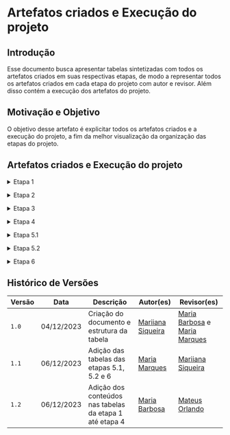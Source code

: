 # Artefatos criados e Execução do projeto

## Introdução

Esse documento busca apresentar tabelas sintetizadas com todos os artefatos criados em suas respectivas etapas, de modo a representar todos os artefatos criados em cada etapa do projeto com autor e revisor. Além disso contém a execução dos artefatos do projeto.

## Motivação e Objetivo

O objetivo desse artefato é explicitar todos os artefatos criados e a execução do projeto, a fim da melhor visualização da organização das etapas do projeto.

## Artefatos criados e Execução do projeto

<details>
 <p> Tabela 1: Artefatos criados e execução do projeto etapa 1.</p>
  <summary>Etapa 1</summary>

  <p>

  | Ponto de controle | Artefato | Técnicas | Autores | Revisores |
  | :--: | :--: | :--: | :--: | :--: |
  | Planejamento | [Git Pages](https://requisitos-de-software.github.io/2023.2-e-Titulo/) | -- | [João Victor](https://github.com/jvcostta) e [Mateus Orlando](https://github.com/MateusPy) | [Esther Sena](https://github.com/esmsena), [Mariiana Siqueira](https://github.com/Maryyscreuza), [Maria Barbosa](https://github.com/Madu01), [Maria Marques](https://github.com/EduardaSMarques), [João Victor](https://github.com/jvcostta) e [Mateus Orlando](https://github.com/MateusPy) |
  | Planejamento | [Escolha do Aplicativo](https://requisitos-de-software.github.io/2023.2-e-Titulo/planejamento/aplicativoescolhido/) | Rich Picture | [Maria Barbosa](https://github.com/Madu01) | [Maria Marques](https://github.com/EduardaSMarques) e [João Victor](https://github.com/jvcostta) |
  | Planejamento | [Termos de Uso do app E-titulo](https://requisitos-de-software.github.io/2023.2-e-Titulo/planejamento/copiatermos/)  | -- | [João Victor](https://github.com/jvcostta) | [Mariiana Siqueira](https://github.com/Maryyscreuza) |
  | Planejamento | [HeatMap](https://requisitos-de-software.github.io/2023.2-e-Titulo/planejamento/heatmap/) | heatmap | [Esther Sena](https://github.com/esmsena) | [João Victor](https://github.com/jvcostta) |
  | Planejamento | [Cronograma Planejado](https://requisitos-de-software.github.io/2023.2-e-Titulo/planejamento/cronogramaPlanejado/) | -- | [Maria Marques](https://github.com/EduardaSMarques) | [Mateus Orlando](https://github.com/MateusPy) e [Esther Sena](https://github.com/esmsena) |
  | Planejamento | [Cronograma Executado](https://requisitos-de-software.github.io/2023.2-e-Titulo/planejamento/CronogramaExecutado/) | -- | [Maria Marques](https://github.com/EduardaSMarques) e [Mariiana Siqueira](https://github.com/Maryyscreuza) | [Mateus Orlando](https://github.com/MateusPy) |
  | Planejamento | [Ferramentas Utilizadas](https://requisitos-de-software.github.io/2023.2-e-Titulo/planejamento/Ferramentas/) | -- | [Mateus Orlando](https://github.com/MateusPy) | [Maria Marques](https://github.com/EduardaSMarques) |
  | Planejamento | [Metodologia](https://requisitos-de-software.github.io/2023.2-e-Titulo/planejamento/metodologia/) | Scrum adaptável | [Maria Barbosa](https://github.com/Madu01) | [Mateus Orlando](https://github.com/MateusPy) e [João Victor](https://github.com/jvcostta) |
  | Pré-rastreabilidade | [Rich Picture](https://requisitos-de-software.github.io/2023.2-e-Titulo/planejamento/richpicture/) | Rich Picture | [Mariiana Siqueira](https://github.com/Maryyscreuza) | [Maria Barbosa](https://github.com/Madu01) e [Esther Sena](https://github.com/esmsena) |

  </p>
  <div style="text-align: center">
    <p>Fonte: BARBOSA, Maria; SIQUEIRA, Mariiana. 2023.</p>
  </div>
</details>

<p style="text-align: justify"></p>

<details>
 <p> Tabela 2: Artefatos criados e execução do projeto etapa 2.</p>
  <summary>Etapa 2</summary>

  <p>

  | Ponto de controle | Artefato | Técnicas | Autores | Revisores |
  | :--: | :--: | :--: | :--: | :--: |
  | --  | [Perfil do Usuário](https://requisitos-de-software.github.io/2023.2-e-Titulo/elicitacao/perfilDoUsuario/) | Questionário | [João Victor](https://github.com/jvcostta) e [Mateus Orlando](https://github.com/MateusPy) | [Maria Marques](https://github.com/EduardaSMarques) e [Mariiana Siqueira](https://github.com/Maryyscreuza) |
  | --  | [Personas](https://requisitos-de-software.github.io/2023.2-e-Titulo/elicitacao/Personas/) | Personas | [João Victor](https://github.com/jvcostta) e [Mateus Orlando](https://github.com/MateusPy)  | [Maria Marques](https://github.com/EduardaSMarques) e [Mariiana Siqueira](https://github.com/Maryyscreuza) |
  | Técnica de Elicitação | [Brainstorming](https://requisitos-de-software.github.io/2023.2-e-Titulo/elicitacao/tecnicas/brainstorming/) | Brainstorming | [Maria Barbosa](https://github.com/Madu01) e [Esther Sena](https://github.com/esmsena) | [João Victor](https://github.com/jvcostta) e [Mateus Orlando](https://github.com/MateusPy) |
  | Técnica de Elicitação | [Entrevista](https://requisitos-de-software.github.io/2023.2-e-Titulo/elicitacao/tecnicas/entrevista/) | Entrevista | [Maria Barbosa](https://github.com/Madu01) e [Esther Sena](https://github.com/esmsena) | [João Victor](https://github.com/jvcostta) e [Mateus Orlando](https://github.com/MateusPy) |
  | Técnica de Elicitação | [Introspecção](https://requisitos-de-software.github.io/2023.2-e-Titulo/elicitacao/tecnicas/introspeccao/) |  Introspecção | [Maria Barbosa](https://github.com/Madu01) e [Esther Sena](https://github.com/esmsena) | [João Victor](https://github.com/jvcostta) e [Mateus Orlando](https://github.com/MateusPy) |
  | Técnica de Elicitação | [Questionário](https://requisitos-de-software.github.io/2023.2-e-Titulo/elicitacao/tecnicas/questionario/) | Questionário | [Maria Barbosa](https://github.com/Madu01) e [Esther Sena](https://github.com/esmsena) | [João Victor](https://github.com/jvcostta) e [Mateus Orlando](https://github.com/MateusPy) |
  | Técnica de Elicitação | [Storytelling](https://requisitos-de-software.github.io/2023.2-e-Titulo/elicitacao/tecnicas/storytelling/) | Storytelling | [Maria Barbosa](https://github.com/Madu01) e [Esther Sena](https://github.com/esmsena) | [João Victor](https://github.com/jvcostta) e [Mateus Orlando](https://github.com/MateusPy)  |
  | Técnica de Elicitação | [Termo de Consentimento](https://requisitos-de-software.github.io/2023.2-e-Titulo/elicitacao/tecnicas/ModeloTermoConsentimento/) | -- | [Esther Sena](https://github.com/esmsena) | [Maria Marques](https://github.com/EduardaSMarques) |
  | Técnica de Priorização | [$100](https://requisitos-de-software.github.io/2023.2-e-Titulo/elicitacao/priorizacao/%24100/) | $100 | [Maria Marques](https://github.com/EduardaSMarques) e [Mariiana Siqueira](https://github.com/Maryyscreuza) | [Maria Barbosa](https://github.com/Madu01) e [Esther Sena](https://github.com/esmsena) |
  | Técnica de Priorização | [First Things First](https://requisitos-de-software.github.io/2023.2-e-Titulo/elicitacao/priorizacao/firstThingsFirst/) | First Things First | [Maria Marques](https://github.com/EduardaSMarques) e [Mariiana Siqueira](https://github.com/Maryyscreuza) | [Maria Barbosa](https://github.com/Madu01) e [Esther Sena](https://github.com/esmsena)  |
  | Técnica de Priorização | [Three Level Scale](https://requisitos-de-software.github.io/2023.2-e-Titulo/elicitacao/priorizacao/threeLevelScale/) | Three Level Scale |  [Maria Marques](https://github.com/EduardaSMarques) e [Mariiana Siqueira](https://github.com/Maryyscreuza) | [Maria Barbosa](https://github.com/Madu01) e [Esther Sena](https://github.com/esmsena)  |

  </p>
  <div style="text-align: center">
    <p>Fonte: BARBOSA, Maria; SIQUEIRA, Mariiana. 2023.</p>
  </div>
</details>

<p style="text-align: justify"></p>

<details>
 <p> Tabela X: Artefatos criados e execução do projeto etapa X.</p>
  <summary>Etapa 3</summary>

  <p>

  | Ponto de controle | Artefato | Técnicas | Autores | Revisores |
  | :--: | :--: | :--: | :--: | :--: |
  | Modelagem  | [Casos de Uso](https://requisitos-de-software.github.io/2023.2-e-Titulo/modelagem/casosdeuso/) | Casos de Uso | [Mateus Orlando](https://github.com/MateusPy) | [Maria Barbosa](https://github.com/Madu01) e [Esther Sena](https://github.com/esmsena) |
  | Modelagem  | [Especificação suplementar](https://requisitos-de-software.github.io/2023.2-e-Titulo/modelagem/especificacao-suplementar/) | Especificação suplementar | [Esther Sena](https://github.com/esmsena) e [Mariiana Siqueira](https://github.com/Maryyscreuza) | [Maria Barbosa](https://github.com/Madu01) e [Maria Marques](https://github.com/EduardaSMarques) |
  | Modelagem  | [Cenários](https://requisitos-de-software.github.io/2023.2-e-Titulo/modelagem/Cenarios/) | Cenários | [João Victor](https://github.com/jvcostta) |[Mateus Orlando](https://github.com/MateusPy) |  
  | Modelagem  | [Léxico]() | Léxico | [Maria Barbosa](https://github.com/Madu01) e [Maria Marques](https://github.com/EduardaSMarques) | [João Victor](https://github.com/jvcostta) |

  </p>
  <div style="text-align: center">
    <p>Fonte: BARBOSA, Maria; SIQUEIRA, Mariiana. 2023.</p>
  </div>
</details>

<p style="text-align: justify"></p>

<details>
 <p> Tabela X: Artefatos criados e execução do projeto etapa X.</p>
  <summary>Etapa 4</summary>

  <p>

  | Ponto de controle | Artefato | Técnicas | Autores | Revisores |
  | :--: | :--: | :--: | :--: | :--: |
  | Modelagem Ágil  | [Histórias de Usuário]() | Histórias de Usuário | [Mateus Orlando](https://github.com/MateusPy) e [João Victor](https://github.com/jvcostta) | [Esther Sena](https://github.com/esmsena) e [Mariiana Siqueira](https://github.com/Maryyscreuza) |
  | Modelagem Ágil  | [Backlog](https://requisitos-de-software.github.io/2023.2-e-Titulo/modelagem/agil/backlog/) | Backlog do Produto | [Esther Sena](https://github.com/esmsena) e [Mariiana Siqueira](https://github.com/Maryyscreuza) | [Maria Barbosa](https://github.com/Madu01) e [Maria Marques](https://github.com/EduardaSMarques) |
  | Modelagem Ágil  | [NFR Framework](https://requisitos-de-software.github.io/2023.2-e-Titulo/modelagem/agil/nfr/) | NFR Framework | [Maria Barbosa](https://github.com/Madu01) e [Maria Marques](https://github.com/EduardaSMarques) | [Mateus Orlando](https://github.com/MateusPy) e [João Victor](https://github.com/jvcostta) |

  </p>
  <div style="text-align: center">
    <p>Fonte: BARBOSA, Maria; SIQUEIRA, Mariiana. 2023.</p>
  </div>
</details>

<p style="text-align: justify"></p>

<details>
 <p> Tabela 5: Artefatos criados e execução do projeto etapa 5.1.</p>
  <summary>Etapa 5.1</summary>

  <p>

  | Ponto de controle | Artefato | Técnicas | Autores | Revisores |
  | :--: | :--: | :--: | :--: | :--: |
  | Verificação Grupo 5 | [Planejamento da verificação da 1º etapa grupo 5](https://requisitos-de-software.github.io/2023.2-e-Titulo/verificacao/verificacaoGrupo%2B1/etapa1/PlanejamentoVerificacaoEtapa1/) | -- | [Esther Sena](https://github.com/esmsena),[João Victor](https://github.com/jvcostta),[Maria Barbosa](https://github.com/Madu01),[Maria Marques ](https://github.com/EduardaSMarques),[Mariiana Siqueira](https://github.com/Maryyscreuza),[Mateus Orlando](https://github.com/MateusPy)   |  [Esther Sena](https://github.com/esmsena),[João Victor](https://github.com/jvcostta),[Maria Barbosa](https://github.com/Madu01),[Maria Marques ](https://github.com/EduardaSMarques),[Mariiana Siqueira](https://github.com/Maryyscreuza),[Mateus Orlando](https://github.com/MateusPy) |
  | Verificação Grupo 5 | [Apresentação](https://requisitos-de-software.github.io/2023.2-e-Titulo/verificacao/verificacaoGrupo%2B1/etapa1/apresentacao/) | inspeção do Fagan| [Maria Barbosa](https://github.com/Madu01) | [João Victor](https://github.com/jvcostta) |
  | Verificação Grupo 5 | [Cronograma](https://requisitos-de-software.github.io/2023.2-e-Titulo/verificacao/verificacaoGrupo%2B1/etapa1/cronograma/) |  inspeção do Fagan|  [Maria Marques ](https://github.com/EduardaSMarques) | [Esther Sena](https://github.com/esmsena) |
  | Verificação Grupo 5 | [Ferramentas](https://requisitos-de-software.github.io/2023.2-e-Titulo/verificacao/verificacaoGrupo%2B1/etapa1/Ferramentas/) |  inspeção do Fagan|  [João Victor](https://github.com/jvcostta) |[Mateus Orlando](https://github.com/MateusPy)  |
  | Verificação Grupo 5 | [Escolha do aplicativo](https://requisitos-de-software.github.io/2023.2-e-Titulo/verificacao/verificacaoGrupo%2B1/etapa1/escolha-do-aplicativo/) |  inspeção do Fagan|   [Esther Sena](https://github.com/esmsena) |[Mariiana Siqueira](https://github.com/Maryyscreuza)  |
  | Verificação Grupo 5 | [Metodologia](https://requisitos-de-software.github.io/2023.2-e-Titulo/verificacao/verificacaoGrupo%2B1/etapa1/metodologia/) |  inspeção do Fagan|  [Mateus Orlando](https://github.com/MateusPy) | [Maria Barbosa](https://github.com/Madu01) |
  | Verificação Grupo 5 | [Rich Picture](https://requisitos-de-software.github.io/2023.2-e-Titulo/verificacao/verificacaoGrupo%2B1/etapa1/richPicture/) |  inspeção do Fagan|  [Mariiana Siqueira](https://github.com/Maryyscreuza) | [Maria Marques ](https://github.com/EduardaSMarques)  |
  |  Verificação Grupo 5 | [Planejamento da verificação da 2º etapa grupo 5](https://requisitos-de-software.github.io/2023.2-e-Titulo/verificacao/verificacaoGrupo%2B1/etapa2/PlanejamentoVerificacaoEtapa2/) | -- | [Esther Sena](https://github.com/esmsena),[João Victor](https://github.com/jvcostta),[Maria Barbosa](https://github.com/Madu01),[Maria Marques ](https://github.com/EduardaSMarques),[Mariiana Siqueira](https://github.com/Maryyscreuza),[Mateus Orlando](https://github.com/MateusPy)   |  [Esther Sena](https://github.com/esmsena),[João Victor](https://github.com/jvcostta),[Maria Barbosa](https://github.com/Madu01),[Maria Marques ](https://github.com/EduardaSMarques),[Mariiana Siqueira](https://github.com/Maryyscreuza),[Mateus Orlando](https://github.com/MateusPy) |
  | Verificação Grupo 5 | [Personas](https://requisitos-de-software.github.io/2023.2-e-Titulo/verificacao/verificacaoGrupo%2B1/etapa2/personas/) |  inspeção do Fagan| [Mateus Orlando](https://github.com/MateusPy) | [Maria Barbosa](https://github.com/Madu01)  |
  | Verificação Grupo 5 | [Perfil do usuário](https://requisitos-de-software.github.io/2023.2-e-Titulo/verificacao/verificacaoGrupo%2B1/etapa2/PerfilUsuario/) |  inspeção do Fagan|[Maria Barbosa](https://github.com/Madu01) | [João Victor](https://github.com/jvcostta) |
  | Verificação Grupo 5 | [Brainstorming](https://requisitos-de-software.github.io/2023.2-e-Titulo/verificacao/verificacaoGrupo%2B1/etapa2/brainstorming/) |  inspeção do Fagan| [Esther Sena](https://github.com/esmsena) |[Mariiana Siqueira](https://github.com/Maryyscreuza) |
  | Verificação Grupo 5 | [Entrevista](https://requisitos-de-software.github.io/2023.2-e-Titulo/verificacao/verificacaoGrupo%2B1/etapa2/entrevista/) |  inspeção do Fagan| [Esther Sena](https://github.com/esmsena) |[Mariiana Siqueira](https://github.com/Maryyscreuza)  |
  | Verificação Grupo 5 | [Observação](https://requisitos-de-software.github.io/2023.2-e-Titulo/verificacao/verificacaoGrupo%2B1/etapa2/observacao/) |  inspeção do Fagan|  [Mateus Orlando](https://github.com/MateusPy) | [Maria Barbosa](https://github.com/Madu01) |
  | Verificação Grupo 5 | [Introspecção](https://requisitos-de-software.github.io/2023.2-e-Titulo/verificacao/verificacaoGrupo%2B1/etapa2/Introspeccao/) |  inspeção do Fagan|  [João Victor](https://github.com/jvcostta) |[Mateus Orlando](https://github.com/MateusPy)  |
  | Verificação Grupo 5 | [Questionário](https://requisitos-de-software.github.io/2023.2-e-Titulo/verificacao/verificacaoGrupo%2B1/etapa2/questionario/) |  inspeção do Fagan| [João Victor](https://github.com/jvcostta) |[Mateus Orlando](https://github.com/MateusPy)  |
  | Verificação Grupo 5 | [First Things First](https://requisitos-de-software.github.io/2023.2-e-Titulo/verificacao/verificacaoGrupo%2B1/etapa2/firstThingsFirst/) |  inspeção do Fagan| [Maria Marques ](https://github.com/EduardaSMarques) | [Esther Sena](https://github.com/esmsena)  |
  | Verificação Grupo 5 | [MoSCoW](https://requisitos-de-software.github.io/2023.2-e-Titulo/verificacao/verificacaoGrupo%2B1/etapa2/MoSCoW/) |  inspeção do Fagan| [Mariiana Siqueira](https://github.com/Maryyscreuza) | [Maria Marques ](https://github.com/EduardaSMarques)  |
  | Verificação Grupo 5 | [Three Level Scale](https://requisitos-de-software.github.io/2023.2-e-Titulo/verificacao/verificacaoGrupo%2B1/etapa2/TLS/) |  inspeção do Fagan| [Mariiana Siqueira](https://github.com/Maryyscreuza) | [Maria Marques ](https://github.com/EduardaSMarques)  |
  |Verificação Grupo 5 | [Planejamento da verificação da 3º etapa grupo 5](https://requisitos-de-software.github.io/2023.2-e-Titulo/verificacao/verificacaoGrupo%2B1/etapa3/PlanejamentoVerificacaoEtapa3/) | -- | [Esther Sena](https://github.com/esmsena),[João Victor](https://github.com/jvcostta),[Maria Barbosa](https://github.com/Madu01),[Mateus Orlando](https://github.com/MateusPy)   |  [Esther Sena](https://github.com/esmsena),[João Victor](https://github.com/jvcostta),[Maria Barbosa](https://github.com/Madu01),[Maria Marques ](https://github.com/EduardaSMarques),[Mariiana Siqueira](https://github.com/Maryyscreuza),[Mateus Orlando](https://github.com/MateusPy) |
  | Verificação Grupo 5 | [Especificação Suplementar](https://requisitos-de-software.github.io/2023.2-e-Titulo/verificacao/verificacaoGrupo%2B1/etapa3/especificacao-suplementar/) |  inspeção do Fagan|  [Esther Sena](https://github.com/esmsena) |[Mariiana Siqueira](https://github.com/Maryyscreuza)  |
  | Verificação Grupo 5 | [Casos de uso](https://requisitos-de-software.github.io/2023.2-e-Titulo/verificacao/verificacaoGrupo%2B1/etapa3/Casosdeuso/) |  inspeção do Fagan|  [João Victor](https://github.com/jvcostta) |[Mateus Orlando](https://github.com/MateusPy)  |
  | Verificação Grupo 5 | [Cenários](https://requisitos-de-software.github.io/2023.2-e-Titulo/verificacao/verificacaoGrupo%2B1/etapa3/cenarios/) |  inspeção do Fagan|  [Maria Barbosa](https://github.com/Madu01) | [João Victor](https://github.com/jvcostta)  |
  | Verificação Grupo 5 | [Léxicos](https://requisitos-de-software.github.io/2023.2-e-Titulo/verificacao/verificacaoGrupo%2B1/etapa3/lexicos/) |  inspeção do Fagan| [Mateus Orlando](https://github.com/MateusPy) | [Maria Barbosa](https://github.com/Madu01)  |
  |Verificação Grupo 5 | [Planejamento da verificação da 4º etapa grupo 5](https://requisitos-de-software.github.io/2023.2-e-Titulo/verificacao/verificacaoGrupo%2B1/etapa4/PlanejamentoVerificacaoEtapa4/) | -- | [Maria Barbosa](https://github.com/Madu01),[Maria Marques ](https://github.com/EduardaSMarques),[Mariiana Siqueira](https://github.com/Maryyscreuza) |  [Esther Sena](https://github.com/esmsena),[João Victor](https://github.com/jvcostta),[Maria Barbosa](https://github.com/Madu01),[Maria Marques ](https://github.com/EduardaSMarques),[Mariiana Siqueira](https://github.com/Maryyscreuza),[Mateus Orlando](https://github.com/MateusPy) |
  | Verificação Grupo 5 | [Backlog](https://requisitos-de-software.github.io/2023.2-e-Titulo/verificacao/verificacaoGrupo%2B1/etapa4/backlog/) |  inspeção do Fagan|  [Mariiana Siqueira](https://github.com/Maryyscreuza) | [Maria Marques ](https://github.com/EduardaSMarques)   |
  | Verificação Grupo 5 | [História de usuário](https://requisitos-de-software.github.io/2023.2-e-Titulo/verificacao/verificacaoGrupo%2B1/etapa4/historiasUsuario/) |  inspeção do Fagan| [Maria Barbosa](https://github.com/Madu01) | [João Victor](https://github.com/jvcostta)  |
  | Verificação Grupo 5 | [NFR Framework](https://requisitos-de-software.github.io/2023.2-e-Titulo/verificacao/verificacaoGrupo%2B1/etapa4/nfrFramework/) |  inspeção do Fagan|  [Maria Marques ](https://github.com/EduardaSMarques) | [Esther Sena](https://github.com/esmsena)  |
  
  </p>
  <div style="text-align: center">
    <p>Fonte: MARQUES,maria. 2023.</p>
  </div>
</details>

<p style="text-align: justify"></p>

<details>
 <p> Tabela 6: Artefatos criados e execução do projeto etapa 5.2.</p>
  <summary>Etapa 5.2</summary>

   <p>

  | Ponto de controle | Artefato | Técnicas | Autores | Revisores |
  | :--: | :--: | :--: | :--: | :--: |
  | Verificação Grupo 4 | [Planejamento da verificação da 1º etapa Grupo 4](https://requisitos-de-software.github.io/2023.2-e-Titulo/verificacao/verificacaoGrupo4/etapa1/PlanejamentoVerificacaoEtapa1/) | -- | [João Victor](https://github.com/jvcostta),[Maria Barbosa](https://github.com/Madu01),[Maria Marques ](https://github.com/EduardaSMarques),[Mateus Orlando](https://github.com/MateusPy)   |  [Esther Sena](https://github.com/esmsena),[João Victor](https://github.com/jvcostta),[Maria Barbosa](https://github.com/Madu01),[Maria Marques ](https://github.com/EduardaSMarques),[Mariiana Siqueira](https://github.com/Maryyscreuza),[Mateus Orlando](https://github.com/MateusPy) |
  | Verificação Grupo 4 | [Apresentação](https://requisitos-de-software.github.io/2023.2-e-Titulo/verificacao/verificacaoGrupo4/etapa1/apresentacao/) | inspeção do Fagan| [Mateus Orlando](https://github.com/MateusPy) | [João Victor](https://github.com/jvcostta) |
  | Verificação Grupo 4 | [Cronograma](https://requisitos-de-software.github.io/2023.2-e-Titulo/verificacao/verificacaoGrupo4/etapa1/cronograma/) |  inspeção do Fagan|  [Maria Barbosa](https://github.com/Madu01) |[Mariiana Siqueira](https://github.com/Maryyscreuza)|
  | Verificação Grupo 4 | [Ferramentas](https://requisitos-de-software.github.io/2023.2-e-Titulo/verificacao/verificacaoGrupo4/etapa1/Ferramentas/) |  inspeção do Fagan|  [João Victor](https://github.com/jvcostta) |[Mateus Orlando](https://github.com/MateusPy)  |
  | Verificação Grupo 4 | [Escolha do aplicativo](https://requisitos-de-software.github.io/2023.2-e-Titulo/verificacao/verificacaoGrupo4/etapa1/escolha-do-aplicativo/) |  inspeção do Fagan|  [Maria Marques ](https://github.com/EduardaSMarques) |[Mariiana Siqueira](https://github.com/Maryyscreuza)  |
  | Verificação Grupo 4 | [Metodologia](https://requisitos-de-software.github.io/2023.2-e-Titulo/verificacao/verificacaoGrupo4/etapa1/metodologia/) |  inspeção do Fagan| [João Victor](https://github.com/jvcostta) |[Mateus Orlando](https://github.com/MateusPy)  |
  | Verificação Grupo 4 | [Rich Picture](https://requisitos-de-software.github.io/2023.2-e-Titulo/verificacao/verificacaoGrupo4/etapa1/richPicture/) |  inspeção do Fagan| [Maria Marques ](https://github.com/EduardaSMarques) |[Mariiana Siqueira](https://github.com/Maryyscreuza) |
  |  Verificação Grupo 4 | [Planejamento da verificação da 2º etapa Grupo 4](https://requisitos-de-software.github.io/2023.2-e-Titulo/verificacao/verificacaoGrupo4/etapa2/PlanejamentoVerificacaoEtapa2/) | -- | [Esther Sena](https://github.com/esmsena),[João Victor](https://github.com/jvcostta),[Maria Barbosa](https://github.com/Madu01),[Mariiana Siqueira](https://github.com/Maryyscreuza),[Mateus Orlando](https://github.com/MateusPy)   |  [Esther Sena](https://github.com/esmsena),[João Victor](https://github.com/jvcostta),[Maria Barbosa](https://github.com/Madu01),[Maria Marques ](https://github.com/EduardaSMarques),[Mariiana Siqueira](https://github.com/Maryyscreuza),[Mateus Orlando](https://github.com/MateusPy) |
  | Verificação Grupo 4 | [Personas](https://requisitos-de-software.github.io/2023.2-e-Titulo/verificacao/verificacaoGrupo4/etapa2/personas/) |  inspeção do Fagan| [Maria Barbosa](https://github.com/Madu01) | [João Victor](https://github.com/jvcostta)  |
  | Verificação Grupo 4 | [Perfil do usuário](https://requisitos-de-software.github.io/2023.2-e-Titulo/verificacao/verificacaoGrupo4/etapa2/PerfilUsuario/) |  inspeção do Fagan|[Maria Barbosa](https://github.com/Madu01) | [João Victor](https://github.com/jvcostta) |
  | Verificação Grupo 4 | [Brainstorming](https://requisitos-de-software.github.io/2023.2-e-Titulo/verificacao/verificacaoGrupo4/etapa2/brainstorming/) |  inspeção do Fagan| [Mariiana Siqueira](https://github.com/Maryyscreuza) | [Maria Marques ](https://github.com/EduardaSMarques)  |
  | Verificação Grupo 4 | [Entrevista](https://requisitos-de-software.github.io/2023.2-e-Titulo/verificacao/verificacaoGrupo4/etapa2/entrevista/) |  inspeção do Fagan|  [Mateus Orlando](https://github.com/MateusPy) | [Maria Barbosa](https://github.com/Madu01)  |
  | Verificação Grupo 4 | [Storytelling](https://requisitos-de-software.github.io/2023.2-e-Titulo/verificacao/verificacaoGrupo4/etapa2/storytelling/) |  inspeção do Fagan|  [Mateus Orlando](https://github.com/MateusPy) | [Maria Barbosa](https://github.com/Madu01) |
  | Verificação Grupo 4 | [Introspecção](https://requisitos-de-software.github.io/2023.2-e-Titulo/verificacao/verificacaoGrupo4/etapa2/Introspeccao/) |  inspeção do Fagan|  [João Victor](https://github.com/jvcostta) |[Mateus Orlando](https://github.com/MateusPy)  |
  | Verificação Grupo 4 | [Questionário](https://requisitos-de-software.github.io/2023.2-e-Titulo/verificacao/verificacaoGrupo4/etapa2/questionario/) |  inspeção do Fagan| [Mariiana Siqueira](https://github.com/Maryyscreuza) | [Maria Marques ](https://github.com/EduardaSMarques) |
  | Verificação Grupo 4 | [First Things First](https://requisitos-de-software.github.io/2023.2-e-Titulo/verificacao/verificacaoGrupo4/etapa2/firstThingsFirst/) |  inspeção do Fagan| [Esther Sena](https://github.com/esmsena) |[Mariiana Siqueira](https://github.com/Maryyscreuza)  |
 | Verificação Grupo 4 | [$100](https://requisitos-de-software.github.io/2023.2-e-Titulo/verificacao/verificacaoGrupo4/etapa2/%24100/) |  inspeção do Fagan| [Esther Sena](https://github.com/esmsena) |[Mariiana Siqueira](https://github.com/Maryyscreuza) |
 | Verificação Grupo 4 | [Three Level Scale](https://requisitos-de-software.github.io/2023.2-e-Titulo/verificacao/verificacaoGrupo4/etapa2/TLS/) |  inspeção do Fagan| [Esther Sena](https://github.com/esmsena) |[Mariiana Siqueira](https://github.com/Maryyscreuza)   |
 |Verificação Grupo 4 | [Planejamento da verificação da 3º etapa Grupo 4](https://requisitos-de-software.github.io/2023.2-e-Titulo/verificacao/verificacaoGrupo4/etapa3/PlanejamentoVerificacaoEtapa3/) | -- | [Esther Sena](https://github.com/esmsena),[João Victor](https://github.com/jvcostta),[Maria Marques ](https://github.com/EduardaSMarques),[Mateus Orlando](https://github.com/MateusPy)   |  [Esther Sena](https://github.com/esmsena),[João Victor](https://github.com/jvcostta),[Maria Barbosa](https://github.com/Madu01),[Maria Marques ](https://github.com/EduardaSMarques),[Mariiana Siqueira](https://github.com/Maryyscreuza),[Mateus Orlando](https://github.com/MateusPy) |
  | Verificação Grupo 4 | [Especificação Suplementar](https://requisitos-de-software.github.io/2023.2-e-Titulo/verificacao/verificacaoGrupo4/etapa3/especificacao-suplementar/) |  inspeção do Fagan|   [Maria Marques ](https://github.com/EduardaSMarques) | [Maria Barbosa](https://github.com/Madu01)   |
  | Verificação Grupo 4 | [Casos de uso](https://requisitos-de-software.github.io/2023.2-e-Titulo/verificacao/verificacaoGrupo4/etapa3/Casosdeuso/) |  inspeção do Fagan|  [João Victor](https://github.com/jvcostta) |[Mateus Orlando](https://github.com/MateusPy)  |
  | Verificação Grupo 4 | [Cenários](https://requisitos-de-software.github.io/2023.2-e-Titulo/verificacao/verificacaoGrupo4/etapa3/cenarios/) |  inspeção do Fagan|  [Mateus Orlando](https://github.com/MateusPy) | [João Victor](https://github.com/jvcostta)  |
  | Verificação Grupo 4 | [Léxicos](https://requisitos-de-software.github.io/2023.2-e-Titulo/verificacao/verificacaoGrupo4/etapa3/lexicos/) |  inspeção do Fagan|  [Esther Sena](https://github.com/esmsena) |[Mariiana Siqueira](https://github.com/Maryyscreuza) |
  |Verificação Grupo 4 | [Planejamento da verificação da 4º etapa Grupo 4](https://requisitos-de-software.github.io/2023.2-e-Titulo/verificacao/verificacaoGrupo4/etapa4/PlanejamentoVerificacaoEtapa4/) | -- | [Maria Barbosa](https://github.com/Madu01),[Mariiana Siqueira](https://github.com/Maryyscreuza) |  [Esther Sena](https://github.com/esmsena),[João Victor](https://github.com/jvcostta),[Maria Barbosa](https://github.com/Madu01),[Maria Marques ](https://github.com/EduardaSMarques),[Mariiana Siqueira](https://github.com/Maryyscreuza),[Mateus Orlando](https://github.com/MateusPy) |
  | Verificação Grupo 4 | [Backlog](https://requisitos-de-software.github.io/2023.2-e-Titulo/verificacao/verificacaoGrupo4/etapa4/backlog/) |  inspeção do Fagan|  [Maria Barbosa](https://github.com/Madu01) | [João Victor](https://github.com/jvcostta)    |
  | Verificação Grupo 4 | [História de usuário](https://requisitos-de-software.github.io/2023.2-e-Titulo/verificacao/verificacaoGrupo%2B1/etapa4/historiasUsuario/) |  inspeção do Fagan| [Mariiana Siqueira](https://github.com/Maryyscreuza) | [Maria Marques ](https://github.com/EduardaSMarques)  |
  | Verificação Grupo 4 | [NFR Framework](https://requisitos-de-software.github.io/2023.2-e-Titulo/verificacao/verificacaoGrupo%2B1/etapa4/nfrFramework/) |  inspeção do Fagan|  [Mariiana Siqueira](https://github.com/Maryyscreuza) | [Maria Marques ](https://github.com/EduardaSMarques)  |
   |Verificação Grupo 4 | [Planejamento da verificação da 6º etapa Grupo 4](https://requisitos-de-software.github.io/2023.2-e-Titulo/verificacao/verificacaoGrupo4/etapa6/PlanejamentoVerificacaoEtapa6/) | -- | [Maria Barbosa](https://github.com/Madu01),[Esther Sena](https://github.com/esmsena), [Maria Marques ](https://github.com/EduardaSMarques)|  [Esther Sena](https://github.com/esmsena),[João Victor](https://github.com/jvcostta),[Maria Barbosa](https://github.com/Madu01),[Maria Marques ](https://github.com/EduardaSMarques),[Mariiana Siqueira](https://github.com/Maryyscreuza),[Mateus Orlando](https://github.com/MateusPy) |
  | Verificação Grupo 4 | [Backward-from](https://requisitos-de-software.github.io/2023.2-e-Titulo/verificacao/verificacaoGrupo4/etapa6/backwardFrom/) |  inspeção do Fagan|  [Maria Barbosa](https://github.com/Madu01) | [Maria Marques ](https://github.com/EduardaSMarques)  |
  | Verificação Grupo 4 | [Forward-from](https://requisitos-de-software.github.io/2023.2-e-Titulo/verificacao/verificacaoGrupo4/etapa6/forwardFrom/) |  inspeção do Fagan| [Maria Marques ](https://github.com/EduardaSMarques) | [Esther Sena](https://github.com/esmsena)  |
  | Verificação Grupo 4 | [Matriz de rastreabilidade](https://requisitos-de-software.github.io/2023.2-e-Titulo/verificacao/verificacaoGrupo4/etapa6/matriz/) |  inspeção do Fagan | [Esther Sena](https://github.com/esmsena) |[Mariiana Siqueira](https://github.com/Maryyscreuza)  |
  | Validação | [Consolidações](https://requisitos-de-software.github.io/2023.2-e-Titulo/validacao/consolidacoes/) | -- | [Esther Sena](https://github.com/esmsena),[João Victor](https://github.com/jvcostta),[Maria Barbosa](https://github.com/Madu01),[Maria Marques ](https://github.com/EduardaSMarques),[Mariiana Siqueira](https://github.com/Maryyscreuza),[Mateus Orlando](https://github.com/MateusPy)   |  [Esther Sena](https://github.com/esmsena),[João Victor](https://github.com/jvcostta),[Maria Barbosa](https://github.com/Madu01),[Maria Marques ](https://github.com/EduardaSMarques),[Mariiana Siqueira](https://github.com/Maryyscreuza),[Mateus Orlando](https://github.com/MateusPy) |
   | Validação | [Informal](https://requisitos-de-software.github.io/2023.2-e-Titulo/validacao/informal/) | -- | [Esther Sena](https://github.com/esmsena)  |  [Maria Barbosa](https://github.com/Madu01) |
   | Validação | [Validação do protótipo](https://requisitos-de-software.github.io/2023.2-e-Titulo/validacao/validacaoPrototipo/) | Entrevista | [Esther Sena](https://github.com/esmsena),[João Victor](https://github.com/jvcostta),[Maria Barbosa](https://github.com/Madu01),[Maria Marques ](https://github.com/EduardaSMarques),[Mariiana Siqueira](https://github.com/Maryyscreuza),[Mateus Orlando](https://github.com/MateusPy)   |  [Esther Sena](https://github.com/esmsena),[João Victor](https://github.com/jvcostta),[Maria Barbosa](https://github.com/Madu01),[Maria Marques ](https://github.com/EduardaSMarques),[Mariiana Siqueira](https://github.com/Maryyscreuza),[Mateus Orlando](https://github.com/MateusPy) |
  
  </p>
  <div style="text-align: center">
    <p>Fonte: MARQUES,maria. 2023.</p>
  </div>
</details>

<p style="text-align: justify"></p>

<details>
 <p> Tabela 7: Artefatos criados e execução do projeto etapa 6.</p>
  <summary>Etapa 6</summary>

  <p>

  | Ponto de controle | Artefato | Técnicas | Autores | Revisores |
  | :--: | :--: | :--: | :--: | :--: |
  | Pós rastreabilidade | [Backward-from](https://requisitos-de-software.github.io/2023.2-e-Titulo/pos-rastreabilidade/backwardFrom/) |-- |  [Esther Sena](https://github.com/esmsena) e [Mariiana Siqueira](https://github.com/Maryyscreuza)  |[João Victor](https://github.com/jvcostta) e [Mateus Orlando](https://github.com/MateusPy)  |
  | Pós rastreabilidade | [Forward-from](https://requisitos-de-software.github.io/2023.2-e-Titulo/pos-rastreabilidade/forwardFrom/) |-- | [João Victor](https://github.com/jvcostta) e [Mateus Orlando](https://github.com/MateusPy) | [Maria Barbosa](https://github.com/Madu01)e [Maria Marques ](https://github.com/EduardaSMarques) |
  | Pós rastreabilidade | [Matriz de rastreabilidade](https://requisitos-de-software.github.io/2023.2-e-Titulo/pos-rastreabilidade/matriz/) | -- |  [Maria Barbosa](https://github.com/Madu01)e [Maria Marques ](https://github.com/EduardaSMarques) | [Esther Sena](https://github.com/esmsena) e [Mariiana Siqueira](https://github.com/Maryyscreuza)  |
  </p>
  <div style="text-align: center">
   <p>Fonte: MARQUES,maria. 2023.</p>
  </div>
</details>

<p style="text-align: justify"></p>



## Histórico de Versões

| Versão |  Data  |   Descrição   |   Autor(es)   |   Revisor(es)  |
| ------ | ------ | ------------- | ------------- | -------------- |
| `1.0`  | 04/12/2023  | Criação do documento e estrutura da tabela | [Mariiana Siqueira](https://github.com/Maryyscreuza)  | [Maria Barbosa](https://github.com/Madu01) e [Maria Marques ](https://github.com/EduardaSMarques) |
| `1.1`  | 06/12/2023  | Adição das tabelas das etapas 5.1, 5.2 e 6 |  [Maria Marques ](https://github.com/EduardaSMarques)  | [Mariiana Siqueira](https://github.com/Maryyscreuza) |
| `1.2`  | 06/12/2023  | Adição dos conteúdos nas tabelas da etapa 1 até etapa 4 | [Maria Barbosa](https://github.com/Madu01)  | [Mateus Orlando](https://github.com/MateusPy) |

